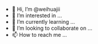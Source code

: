 - 👋 Hi, I’m @weihuajii
- 👀 I’m interested in ...
- 🌱 I’m currently learning ...
- 💞️ I’m looking to collaborate on ...
- 📫 How to reach me ...

<!---
weihuajii/weihuajii is a ✨ special ✨ repository because its `README.md` (this file) appears on your GitHub profile.
You can click the Preview link to take a look at your changes.
--->
